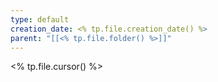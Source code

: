 ```yaml
---
type: default
creation_date: <% tp.file.creation_date() %>
parent: "[[<% tp.file.folder() %>]]"
---
```

<% tp.file.cursor() %>